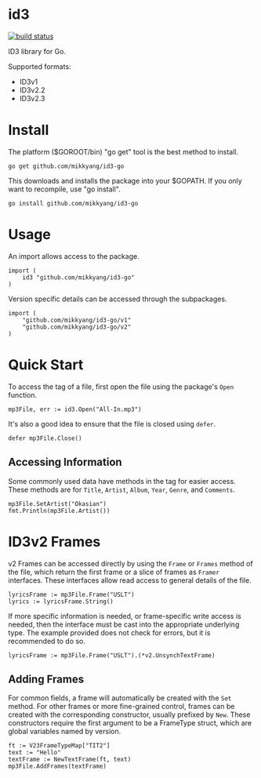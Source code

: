 # id3

[![build status](https://travis-ci.org/mikkyang/id3-go.svg)](https://travis-ci.org/mikkyang/id3-go)

ID3 library for Go.

Supported formats:

* ID3v1
* ID3v2.2
* ID3v2.3

# Install

The platform ($GOROOT/bin) "go get" tool is the best method to install.

    go get github.com/mikkyang/id3-go

This downloads and installs the package into your $GOPATH. If you only want to
recompile, use "go install".

    go install github.com/mikkyang/id3-go

# Usage

An import allows access to the package.

    import (
        id3 "github.com/mikkyang/id3-go"
    )

Version specific details can be accessed through the subpackages.

    import (
        "github.com/mikkyang/id3-go/v1"
        "github.com/mikkyang/id3-go/v2"
    )

# Quick Start

To access the tag of a file, first open the file using the package's `Open`
function.

    mp3File, err := id3.Open("All-In.mp3")

It's also a good idea to ensure that the file is closed using `defer`.

    defer mp3File.Close()

## Accessing Information

Some commonly used data have methods in the tag for easier access. These
methods are for `Title`, `Artist`, `Album`, `Year`, `Genre`, and `Comments`.

    mp3File.SetArtist("Okasian")
    fmt.Println(mp3File.Artist())

# ID3v2 Frames

v2 Frames can be accessed directly by using the `Frame` or `Frames` method
of the file, which return the first frame or a slice of frames as `Framer`
interfaces. These interfaces allow read access to general details of the file.

    lyricsFrame := mp3File.Frame("USLT")
    lyrics := lyricsFrame.String()

If more specific information is needed, or frame-specific write access is
needed, then the interface must be cast into the appropriate underlying type.
The example provided does not check for errors, but it is recommended to do
so.

    lyricsFrame := mp3File.Frame("USLT").(*v2.UnsynchTextFrame)

## Adding Frames

For common fields, a frame will automatically be created with the `Set` method.
For other frames or more fine-grained control, frames can be created with the
corresponding constructor, usually prefixed by `New`. These constructors require
the first argument to be a FrameType struct, which are global variables named by
version.

    ft := V23FrameTypeMap["TIT2"]
    text := "Hello"
    textFrame := NewTextFrame(ft, text)
    mp3File.AddFrames(textFrame)
